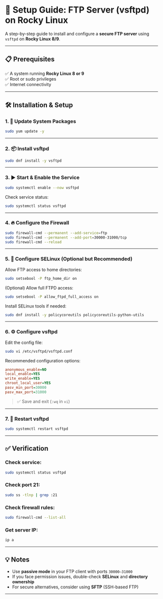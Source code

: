 
# 🚀 Setup Guide: FTP Server (vsftpd) on Rocky Linux

A step-by-step guide to install and configure a **secure FTP server** using `vsftpd` on **Rocky Linux 8/9**.

---

## 📋 Prerequisites

✅ A system running **Rocky Linux 8 or 9**  
✅ Root or sudo privileges  
✅ Internet connectivity  

---

## 🛠️ Installation & Setup

### 1. 🔄 Update System Packages

```bash
sudo yum update -y
```

---

### 2. 📦 Install vsftpd

```bash
sudo dnf install -y vsftpd
```

---

### 3. ▶️ Start & Enable the Service

```bash
sudo systemctl enable --now vsftpd
```

Check service status:

```bash
sudo systemctl status vsftpd
```

---

### 4. 🔥 Configure the Firewall

```bash
sudo firewall-cmd --permanent --add-service=ftp
sudo firewall-cmd --permanent --add-port=30000-31000/tcp
sudo firewall-cmd --reload
```

---

### 5. 🔐 Configure SELinux (Optional but Recommended)

Allow FTP access to home directories:

```bash
sudo setsebool -P ftp_home_dir on
```

(Optional) Allow full FTPD access:

```bash
sudo setsebool -P allow_ftpd_full_access on
```

Install SELinux tools if needed:

```bash
sudo dnf install -y policycoreutils policycoreutils-python-utils
```

---

### 6. ⚙️ Configure vsftpd

Edit the config file:

```bash
sudo vi /etc/vsftpd/vsftpd.conf
```

Recommended configuration options:

```ini
anonymous_enable=NO
local_enable=YES
write_enable=YES
chroot_local_user=YES
pasv_min_port=30000
pasv_max_port=31000
```

> ✅ Save and exit (`:wq` in `vi`)

---

### 7. 🔁 Restart vsftpd

```bash
sudo systemctl restart vsftpd
```

---

## ✅ Verification

### Check service:
```bash
sudo systemctl status vsftpd
```

### Check port 21:
```bash
sudo ss -tlnp | grep :21
```

### Check firewall rules:
```bash
sudo firewall-cmd --list-all
```

### Get server IP:
```bash
ip a
```

---

## 💡 Notes

- Use **passive mode** in your FTP client with ports `30000–31000`
- If you face permission issues, double-check **SELinux** and **directory ownership**
- For secure alternatives, consider using **SFTP** (SSH-based FTP)

---

